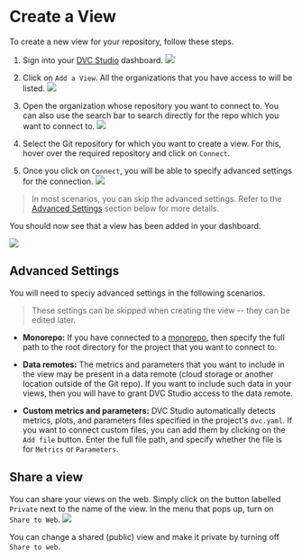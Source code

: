 # Create a View

To create a new view for your repository, follow these steps.

1. Sign into your [DVC Studio](https://studio.iterative.ai/) dashboard.
   ![](/img/studio/login_home.png)

2. Click on `Add a View`. All the organizations that you have access to will be
   listed. ![](/img/studio/create_view.png)

3. Open the organization whose repository you want to connect to. You can also
   use the search bar to search directly for the repo which you want to connect
   to. ![](/img/studio/select_repo.png)

4. Select the Git repository for which you want to create a view. For this,
   hover over the required repository and click on `Connect`.

5. Once you click on `Connect`, you will be able to specify advanced settings
   for the connection. ![](/img/studio/view_settings.png)

> In most scenarios, you can skip the advanced settings. Refer to the
> [Advanced Settings](#advanced-settings) section below for more details.

You should now see that a view has been added in your dashboard.

![](/img/studio/view_added.png)

## Advanced Settings

You will need to speciy advanced settings in the following scenarios.

> These settings can be skipped when creating the view -- they can be edited
> later.

- **Monorepo:** If you have connected to a
  [monorepo](https://en.wikipedia.org/wiki/Monorepo), then specify the full path
  to the root directory for the project that you want to connect to.

- **Data remotes:** The metrics and parameters that you want to include in the
  view may be present in a data remote (cloud storage or another location
  outside of the Git repo). If you want to include such data in your views, then
  you will have to grant DVC Studio access to the data remote.

- **Custom metrics and parameters:** DVC Studio automatically detects metrics,
  plots, and parameters files specified in the project's `dvc.yaml`. If you want
  to connect custom files, you can add them by clicking on the `Add file`
  button. Enter the full file path, and specify whether the file is for
  `Metrics` or `Parameters`.

## Share a view

You can share your views on the web. Simply click on the button labelled
`Private` next to the name of the view. In the menu that pops up, turn on
`Share to Web`. ![](/img/studio/view_share.png)

You can change a shared (public) view and make it private by turning off
`Share to web`.

